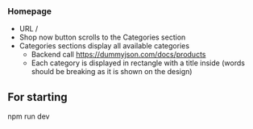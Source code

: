 ### Homepage 
 
- URL / 
- Shop now button scrolls to the Categories section 
- Categories sections display all available categories 
  - Backend call https://dummyjson.com/docs/products 
  - Each category is displayed in rectangle with a title inside (words should be breaking as it is shown on the design)

## For starting 
npm run dev